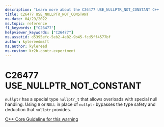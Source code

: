```yaml
---
description: "Learn more about the C26477 USE_NULLPTR_NOT_CONSTANT C++ Core Guidelines Checker warning. The nullptr value allows overloads with special null handling."
title: C26477 USE_NULLPTR_NOT_CONSTANT
ms.date: 04/29/2022
ms.topic: reference
f1_keywords: ["C26477"]
helpviewer_keywords: ["C26477"]
ms.assetid: d5395efc-5eb2-4e82-9b45-fcd5ff4577bf
author: kylereedmsft
ms.author: kylereed
ms.custom: kr2b-contr-experiment
---
```

# C26477 USE_NULLPTR_NOT_CONSTANT

`nullptr` has a special type `nullptr_t` that allows overloads with special null handling. Using `0` or `NULL` in place of `nullptr` bypasses the type safety and deduction that `nullptr` provides.

[C++ Core Guideline for this warning](https://github.com/isocpp/CppCoreGuidelines/blob/master/CppCoreGuidelines.md#Res-nullptr)
